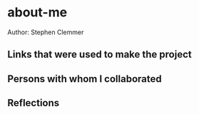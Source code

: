 # about-me

Author: Stephen Clemmer

## Links that were used to make the project

## Persons with whom I collaborated

## Reflections
